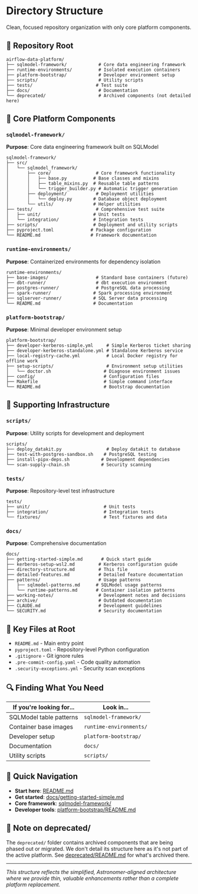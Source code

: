 # Directory Structure

Clean, focused repository organization with only core platform components.

## 📁 Repository Root

```
airflow-data-platform/
├── sqlmodel-framework/            # Core data engineering framework
├── runtime-environments/          # Isolated execution containers
├── platform-bootstrap/            # Developer environment setup
├── scripts/                       # Utility scripts
├── tests/                        # Test suite
├── docs/                          # Documentation
└── deprecated/                    # Archived components (not detailed here)
```

## 🔷 Core Platform Components

### `sqlmodel-framework/`
**Purpose**: Core data engineering framework built on SQLModel

```
sqlmodel-framework/
├── src/
│   └── sqlmodel_framework/
│       ├── core/                 # Core framework functionality
│       │   ├── base.py          # Base classes and mixins
│       │   ├── table_mixins.py  # Reusable table patterns
│       │   └── trigger_builder.py # Automatic trigger generation
│       ├── deployment/           # Deployment utilities
│       │   └── deploy.py        # Database object deployment
│       └── utils/               # Helper utilities
├── tests/                        # Comprehensive test suite
│   ├── unit/                    # Unit tests
│   └── integration/             # Integration tests
├── scripts/                     # Deployment and utility scripts
├── pyproject.toml              # Package configuration
└── README.md                   # Framework documentation
```

### `runtime-environments/`
**Purpose**: Containerized environments for dependency isolation

```
runtime-environments/
├── base-images/                  # Standard base containers (future)
├── dbt-runner/                   # dbt execution environment
├── postgres-runner/              # PostgreSQL data processing
├── spark-runner/                # Spark processing environment
├── sqlserver-runner/            # SQL Server data processing
└── README.md                    # Documentation
```

### `platform-bootstrap/`
**Purpose**: Minimal developer environment setup

```
platform-bootstrap/
├── developer-kerberos-simple.yml     # Simple Kerberos ticket sharing
├── developer-kerberos-standalone.yml # Standalone Kerberos service
├── local-registry-cache.yml          # Local Docker registry for offline work
├── setup-scripts/                    # Environment setup utilities
│   └── doctor.sh                    # Diagnose environment issues
├── config/                          # Configuration files
├── Makefile                         # Simple command interface
└── README.md                        # Bootstrap documentation
```

## 🔧 Supporting Infrastructure

### `scripts/`
**Purpose**: Utility scripts for development and deployment

```
scripts/
├── deploy_datakit.py                 # Deploy datakit to database
├── test-with-postgres-sandbox.sh    # PostgreSQL testing
├── install-pipx-deps.sh            # Development dependencies
└── scan-supply-chain.sh            # Security scanning
```

### `tests/`
**Purpose**: Repository-level test infrastructure

```
tests/
├── unit/                            # Unit tests
├── integration/                     # Integration tests
└── fixtures/                        # Test fixtures and data
```

### `docs/`
**Purpose**: Comprehensive documentation

```
docs/
├── getting-started-simple.md       # Quick start guide
├── kerberos-setup-wsl2.md         # Kerberos configuration guide
├── directory-structure.md         # This file
├── detailed-features.md           # Detailed feature documentation
├── patterns/                      # Usage patterns
│   ├── sqlmodel-patterns.md      # SQLModel usage patterns
│   └── runtime-patterns.md       # Container isolation patterns
├── working-notes/                 # Development notes and decisions
├── archive/                       # Outdated documentation
├── CLAUDE.md                      # Development guidelines
└── SECURITY.md                    # Security documentation
```

## 🎯 Key Files at Root

- `README.md` - Main entry point
- `pyproject.toml` - Repository-level Python configuration
- `.gitignore` - Git ignore rules
- `.pre-commit-config.yaml` - Code quality automation
- `.security-exceptions.yml` - Security scan exceptions

## 🔍 Finding What You Need

| If you're looking for... | Look in... |
|-------------------------|------------|
| SQLModel table patterns | `sqlmodel-framework/` |
| Container base images | `runtime-environments/` |
| Developer setup | `platform-bootstrap/` |
| Documentation | `docs/` |
| Utility scripts | `scripts/` |

## 🚀 Quick Navigation

- **Start here**: [README.md](../README.md)
- **Get started**: [docs/getting-started-simple.md](getting-started-simple.md)
- **Core framework**: [sqlmodel-framework/](../sqlmodel-framework/)
- **Developer tools**: [platform-bootstrap/README.md](../platform-bootstrap/README.md)

## 📝 Note on deprecated/

The `deprecated/` folder contains archived components that are being phased out or migrated. We don't detail its structure here as it's not part of the active platform. See [deprecated/README.md](../deprecated/README.md) for what's archived there.

---

*This structure reflects the simplified, Astronomer-aligned architecture where we provide thin, valuable enhancements rather than a complete platform replacement.*
